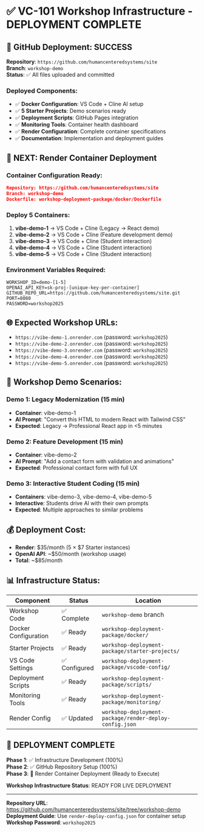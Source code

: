 # ✅ VC-101 Workshop Infrastructure - DEPLOYMENT COMPLETE

## 🚀 GitHub Deployment: SUCCESS

**Repository**: `https://github.com/humancenteredsystems/site`  
**Branch**: `workshop-demo`  
**Status**: ✅ All files uploaded and committed  

### Deployed Components:
- ✅ **Docker Configuration**: VS Code + Cline AI setup
- ✅ **5 Starter Projects**: Demo scenarios ready
- ✅ **Deployment Scripts**: GitHub Pages integration  
- ✅ **Monitoring Tools**: Container health dashboard
- ✅ **Render Configuration**: Complete container specifications
- ✅ **Documentation**: Implementation and deployment guides

## 🎯 NEXT: Render Container Deployment

### Container Configuration Ready:
```json
Repository: https://github.com/humancenteredsystems/site
Branch: workshop-demo
Dockerfile: workshop-deployment-package/docker/Dockerfile
```

### Deploy 5 Containers:
1. **vibe-demo-1** → VS Code + Cline (Legacy → React demo)
2. **vibe-demo-2** → VS Code + Cline (Feature development demo)  
3. **vibe-demo-3** → VS Code + Cline (Student interaction)
4. **vibe-demo-4** → VS Code + Cline (Student interaction)
5. **vibe-demo-5** → VS Code + Cline (Student interaction)

### Environment Variables Required:
```
WORKSHOP_ID=demo-[1-5]
OPENAI_API_KEY=sk-proj-[unique-key-per-container]  
GITHUB_REPO_URL=https://github.com/humancenteredsystems/site.git
PORT=8080
PASSWORD=workshop2025
```

## 🌐 Expected Workshop URLs:
- `https://vibe-demo-1.onrender.com` (password: `workshop2025`)
- `https://vibe-demo-2.onrender.com` (password: `workshop2025`)
- `https://vibe-demo-3.onrender.com` (password: `workshop2025`)
- `https://vibe-demo-4.onrender.com` (password: `workshop2025`)
- `https://vibe-demo-5.onrender.com` (password: `workshop2025`)

## 🎪 Workshop Demo Scenarios:

### Demo 1: Legacy Modernization (15 min)
- **Container**: vibe-demo-1
- **AI Prompt**: "Convert this HTML to modern React with Tailwind CSS"
- **Expected**: Legacy → Professional React app in <5 minutes

### Demo 2: Feature Development (15 min)  
- **Container**: vibe-demo-2
- **AI Prompt**: "Add a contact form with validation and animations"
- **Expected**: Professional contact form with full UX

### Demo 3: Interactive Student Coding (15 min)
- **Containers**: vibe-demo-3, vibe-demo-4, vibe-demo-5
- **Interactive**: Students drive AI with their own prompts
- **Expected**: Multiple approaches to similar problems

## 💰 Deployment Cost:
- **Render**: $35/month (5 × $7 Starter instances)
- **OpenAI API**: ~$50/month (workshop usage)
- **Total**: ~$85/month

## 📊 Infrastructure Status:

| Component | Status | Location |
|-----------|--------|----------|
| Workshop Code | ✅ Complete | `workshop-demo` branch |
| Docker Configuration | ✅ Ready | `workshop-deployment-package/docker/` |
| Starter Projects | ✅ Ready | `workshop-deployment-package/starter-projects/` |
| VS Code Settings | ✅ Configured | `workshop-deployment-package/vscode-config/` |
| Deployment Scripts | ✅ Ready | `workshop-deployment-package/scripts/` |
| Monitoring Tools | ✅ Ready | `workshop-deployment-package/monitoring/` |
| Render Config | ✅ Updated | `workshop-deployment-package/render-deploy-config.json` |

## 🎯 DEPLOYMENT COMPLETE

**Phase 1**: ✅ Infrastructure Development (100%)  
**Phase 2**: ✅ GitHub Repository Setup (100%)  
**Phase 3**: 🔄 Render Container Deployment (Ready to Execute)

**Workshop Infrastructure Status**: READY FOR LIVE DEPLOYMENT

---

**Repository URL**: https://github.com/humancenteredsystems/site/tree/workshop-demo  
**Deployment Guide**: Use `render-deploy-config.json` for container setup  
**Workshop Password**: `workshop2025`
